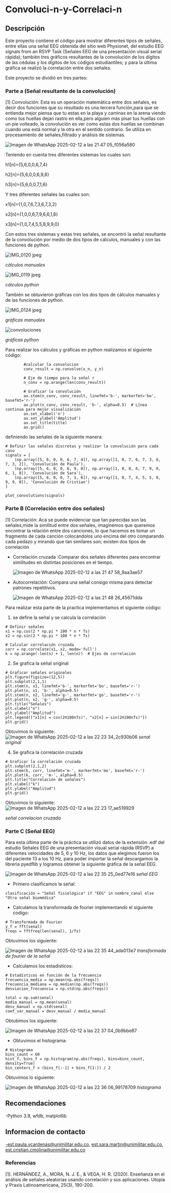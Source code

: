 # Convoluci-n-y-Correlaci-n
## Descripción 
Este proyecto contiene el código para mostrar diferentes tipos de señales, entre ellas una señal EEG obtenida del sitio web Physionet, del estudio EEG signals from an RSVP Task (Señales EEG de una presentación visual serial rápida); también tres gráficos resultantes de la convolución de los dígitos de las cédulas y los dígitos de los códigos estudiantiles; y para la última gráfica se realizó la correlación entre dos señales.  

Este proyecto se dividió en tres partes: 

### Parte a (Señal resultante de la convolución) 

[1] Convolución:  Esta es un operación matemática entre dos señales, es decir dos funciones que su resultado es una tercera función,para que se entienda mejor piensa que tu estas en la playa y caminas en la arena viendo como tus huellas dejan rastro en ella,pero alguien más pisar tus huellas con un pie volteado, la convolución es ver como estas dos huellas se combinan cuando una está normal y la otra en el sentido contrario. Se utiliza en procesamiento de señales,filtrado y análisis de sistemas.

![Imagen de WhatsApp 2025-02-12 a las 21 47 05_f056a580](https://github.com/user-attachments/assets/1b176788-d6c1-4e43-8a28-4967150ce6cc)


Teniendo en cuenta tres diferentes sistemas los cuales son: 

h1[n]={5,6,0,0,6,7,4}

h2[n]={5,6,0,0,6,9,8}

h3[n]={5,6,0,0,7,1,6}
 
Y tres diferentes señales las cuales son:

x1[n]={1,0,7,6,7,3,6,7,3,2}

x2[n]={1,0,0,6,7,9,6,6,1,8}

x3[n]={1,0,7,4,5,5,8,9,9,0}

Con estos tres sistemas y estas tres señales, se encontró la señal resultante de la convolución por medio de dos tipos de cálculos, manuales y con las funciones de python. 

![IMG_0120 jpeg](https://github.com/user-attachments/assets/e79f8ed0-0c14-47d0-9838-83771375d3f4)

*cálculos manuales*

![IMG_0119 jpeg](https://github.com/user-attachments/assets/4fcbf68f-5c8c-4130-ae0a-d3b7fe4464c4)

*cálculos python*

También se obtuvieron gráficas  con los dos tipos de cálculos manuales y de las funciones de python.

 ![IMG_0124 jpeg](https://github.com/user-attachments/assets/fc475528-91b2-4d60-a058-e42c1610a2d3)
 
*gráficas manuales*

![convoluciones](https://github.com/user-attachments/assets/e9d91491-b652-4721-bccd-146e764eb813)

*gráficas python*

Para realizar los cálculos y gráficas en python realizamos el siguiente código:
```
        #calcular la convolucion
        conv_result = np.convolve(x_n, y_n)
        
        # Eje de tiempo para la señal r
        n_conv = np.arange(len(conv_result))
        
        # Graficar la convolución
        ax.stem(n_conv, conv_result, linefmt='b-', markerfmt='bo', basefmt='r-')
        ax.plot(n_conv, conv_result, 'b-', alpha=0.5)  # Línea continua para mejor visualización
        ax.set_xlabel('n')
        ax.set_ylabel('Amplitud')
        ax.set_title(title)
        ax.grid()
```
definiendo las señales de la siguiente manera:
```
# Definir las señales discretas y realizar la convolución para cada caso
signals = [
    (np.array([5, 6, 0, 0, 6, 7, 4]), np.array([1, 0, 7, 6, 7, 3, 6, 7, 3, 2]), 'Convolución de Paula'),
    (np.array([5, 6, 0, 0, 6, 9, 8]), np.array([1, 0, 0, 6, 7, 9, 6, 6, 1, 8]), 'Convolución de Sara'),
    (np.array([5, 6, 0, 0, 7, 1, 6]), np.array([1, 0, 7, 4, 5, 5, 8, 9, 9, 0]), 'Convolución de Cristian')
]

plot_convolutions(signals)
```

### Parte B (Correlación entre dos señales)   


[1] Correlación: Acá se puede evidenciar que tan parecidas son las señales,mide la similitud entre dos señales, imaginemos que queremos encontrar la relación entre dos canciones, lo que hacemos es tomar un fragmento de cada canción colocándolos uno encima del otro comparando cada pedazo y mirando que tan similares son; existen dos tipos de correlación 

- Correlación cruzada :Comparar dos señales diferentes para encontrar similitudes en distintas posiciones en el tiempo.
  
  ![Imagen de WhatsApp 2025-02-12 a las 21 47 58_9aa3ae57](https://github.com/user-attachments/assets/1a04d022-004f-45ba-90d7-031fb81d911e)


- Autocorrelación: Compara una señal consigo misma para detectar patrones repetitivos.
  
  ![Imagen de WhatsApp 2025-02-12 a las 21 48 26_45671dda](https://github.com/user-attachments/assets/d75cb76c-1684-4bbf-93ed-16adb339bbac)

Para realizar esta parte de la practica implementamos el siguiente codigo:

1. se define la señal y se calcula la correlación
```
# Definir señales
x1 = np.cos(2 * np.pi * 100 * n * Ts)
x2 = np.sin(2 * np.pi * 100 * n * Ts)

# Calcular correlación cruzada
corr = np.correlate(x1, x2, mode='full')
k = np.arange(-len(n) + 1, len(n))  # Ejes de correlación
```

2. Se grafica la señal original
```
# Graficar señales originales
plt.figure(figsize=(12,5))
plt.subplot(2,1,1)
plt.stem(n, x1, linefmt='b-', markerfmt='bo', basefmt='r-')
plt.plot(n, x1, 'b-', alpha=0.5)
plt.stem(n, x2, linefmt='g-', markerfmt='go', basefmt='r-')
plt.plot(n, x2, 'g-', alpha=0.5)
plt.title("Señales")
plt.xlabel("n")
plt.ylabel("Amplitud")
plt.legend(["x1[n] = cos(2π100nTs)", "x2[n] = sin(2π100nTs)"])
plt.grid()
```
Obtuvimos lo siguiente:
![Imagen de WhatsApp 2025-02-12 a las 22 23 34_2c930b06](https://github.com/user-attachments/assets/e4c2bac4-458f-4c9c-b621-0df286745797)
*senal original*


4. Se grafica la correlación cruzada
```
# Graficar la correlación cruzada
plt.subplot(2,1,2)
plt.stem(k, corr, linefmt='m-', markerfmt='mo', basefmt='r-')
plt.plot(k, corr, 'm-', alpha=0.5)
plt.title("Correlación de señales")
plt.xlabel("k")
plt.ylabel("Amplitud")
plt.grid()
```
Obtuvimos lo siguiente:
![Imagen de WhatsApp 2025-02-12 a las 22 23 17_ae519929](https://github.com/user-attachments/assets/ac77767d-5d52-4fab-8168-5940052b0354)

*señal correlacion cruzada*

### Parte C (Señal EEG) 
Para esta última parte de la práctica se utilizó datos de la extensión .edf del estudio Señales EEG de una presentación visual serial rápida (RSVP) a diferentes velocidades de 5, 6 y 10 Hz, los datos que elegimos fueron los del paciente 13 a los 10 Hz, para poder importar la señal descargamos la libreria pyedflib y logramos obtener la siguiente gráfica de la señal EEG. 

![Imagen de WhatsApp 2025-02-12 a las 22 35 25_0ed77e16](https://github.com/user-attachments/assets/d02cda24-1446-49a8-9ba7-ec9b5aef9858)
*señal EEG*

- Primero clasificamos la señal:
```
clasificación = "Señal fisiológica" if "EEG" in nombre_canal else "Otra señal biomédica"
```
- Calculamos la transformada de fourier implementando el siguiente codigo:
```
# Transformada de Fourier
y_f = fft(senal)
freqs = fftfreq(len(senal), 1/fs)
```
Obtuvimos los siguiente:

![Imagen de WhatsApp 2025-02-12 a las 22 35 44_ada013e7](https://github.com/user-attachments/assets/beaa840e-88ee-4b0a-9ea2-fdde59ae0e6d)
*transformada de fourier de la señal*

- Calculamos los estadisticos:
```
# Estadísticos en función de la frecuencia
frecuencia_media = np.mean(np.abs(freqs))
frecuencia_mediana = np.median(np.abs(freqs))
desviacion_frecuencia = np.std(np.abs(freqs))

total = np.sum(senal)
media_manual = np.mean(senal)
desv_manual = np.std(senal)
coef_var_manual = desv_manual / media_manual
````
Obtubimos los siguiente:

![Imagen de WhatsApp 2025-02-12 a las 22 37 04_0b9bbe87](https://github.com/user-attachments/assets/9bfc3888-5c35-4b19-bdd1-803eea6c476d)

- Obtuvimos el histograma:
````
# Histograma 
bins_count = 60 
hist_f, bins_f = np.histogram(np.abs(freqs), bins=bins_count, density=True)
bin_centers_f = (bins_f[:-1] + bins_f[1:]) / 2
````
Obtuvimos lo siguiente:

![Imagen de WhatsApp 2025-02-12 a las 22 36 06_99178709](https://github.com/user-attachments/assets/62f8c69c-fdb6-4371-90d3-b14b095df076)
*histograma*

## Recomendaciones
-Python 3.9, wfdb, matplotlib

## Informacion de contacto
-est.paula.vcardenas@unimilitar.edu.co, est.sara.martin@unimilitar.edu.co, est.cristian.cmolina@unimilitar.edu.co

### Referencias
[1]. HERNÁNDEZ, A., MORA, N. J. E., & VEGA, H. R. (2020). Enseñanza en el análisis de señales aleatorias usando correlación y sus aplicaciones. Utopía y Praxis Latinoamericana, 25(3), 190-200.

